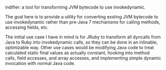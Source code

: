 indifier: a tool for transforming JVM bytecode to use invokedynamic.

The goal here is to provide a utility for converting exsting JVM
bytecode to use invokedynamic rather than pre-Java 7 mechanisms
for calling methods, accessing fields, etc.

The initial use case I have in mind is for JRuby to transform all
dyncalls from Java to Ruby into invokedynamic calls, so they can be
done in an inlinable, optimizable way. Other use cases would be
modifying Java code to treat calculated static final values as
actually constant, hooking into method calls, field accesses, and
array accesses, and implementing simple dynamic invocation with
normal Java code.
